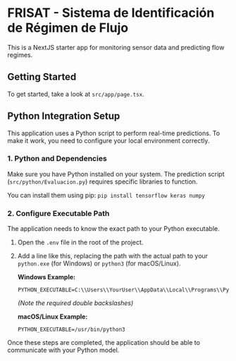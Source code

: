 # FRISAT - Sistema de Identificación de Régimen de Flujo

This is a NextJS starter app for monitoring sensor data and predicting flow regimes.

## Getting Started

To get started, take a look at `src/app/page.tsx`.

## Python Integration Setup

This application uses a Python script to perform real-time predictions. To make it work, you need to configure your local environment correctly.

### 1. Python and Dependencies

Make sure you have Python installed on your system. The prediction script (`src/python/Evaluacion.py`) requires specific libraries to function.

You can install them using pip:
`pip install tensorflow keras numpy`

### 2. Configure Executable Path

The application needs to know the exact path to your Python executable.

1.  Open the `.env` file in the root of the project.
2.  Add a line like this, replacing the path with the actual path to your `python.exe` (for Windows) or `python3` (for macOS/Linux).

    **Windows Example:**
    ```
    PYTHON_EXECUTABLE=C:\\Users\\YourUser\\AppData\\Local\\Programs\\Python\\Python39\\python.exe
    ```
    *(Note the required double backslashes)*

    **macOS/Linux Example:**
    ```
    PYTHON_EXECUTABLE=/usr/bin/python3
    ```

Once these steps are completed, the application should be able to communicate with your Python model.
